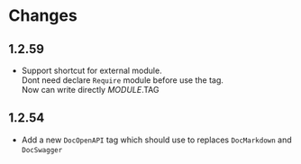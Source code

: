# Changes
## 1.2.59
- Support shortcut for external module.  
Dont need declare `Require` module before use the tag.   
Now can write directly $MODULE.$TAG
## 1.2.54
- Add a new `DocOpenAPI` tag which should use to replaces `DocMarkdown` and `DocSwagger`